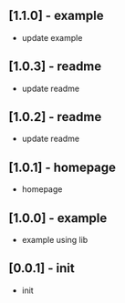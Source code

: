 ## [1.1.0] - example
* update example
## [1.0.3] - readme
* update readme
## [1.0.2] - readme
* update readme
## [1.0.1] - homepage
* homepage
## [1.0.0] - example
* example using lib

## [0.0.1] - init
* init
